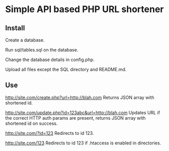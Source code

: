 # Simple API based PHP URL shortener

## Install
Create a database.

Run sql/tables.sql on the database.

Change the database details in config.php.

Upload all files except the SQL directory and README.md.

## Use
http://site.com/create.php?url=http://blah.com
Returns JSON array with shortened id.

http://site.com/update.php?id=123abc&url=http://blah.com
Updates URL if the correct HTTP auth params are present, returns JSON array with shortened id on success.

http://site.com/?id=123
Redirects to id 123.

http://site.com/123
Redirects to id 123 if .htaccess is enabled in directories.

